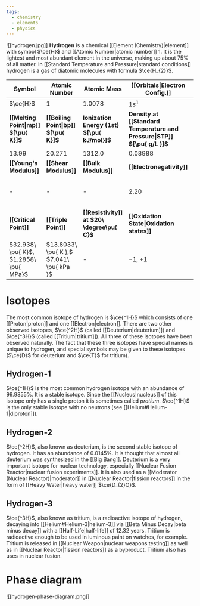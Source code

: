 ```yaml
---
tags:
  - chemistry
  - elements
  - physics
---
```

![[hydrogen.jpg]]
**Hydrogen** is a chemical [[Element (Chemistry)|element]] with symbol $\ce{H}$ and [[Atomic Number|atomic number]] $1$. It is the lightest and most abundant element in the universe, making up about $75\%$ of all matter. In [[Standard Temperature and Pressure|standard conditions]] hydrogen is a gas of diatomic molecules with formula $\ce{H_{2}}$.

| **Symbol**                             | **Atomic Number**                        | **Atomic Mass**                              | **[[Orbitals\|Electron Config.]]**                                       | **Phase**                                                         |
| -------------------------------------- | ---------------------------------------- | -------------------------------------------- | ------------------------------------------------------------------------ | ----------------------------------------------------------------- |
| $\ce{H}$                               | $1$                                      | $1.0078$                                     | $1s^1$                                                                   | gas                                                               |
| **[[Melting Point\|mp]] $[\pu{ K}]$**  | **[[Boiling Point\|bp]] $[\pu{ K}]$**    | **Ionization Energy (1st) $[\pu{ kJ/mol}]$** | **Density at [[Standard Temperature and Pressure\|STP]] $[\pu{ g/L }]$** | **Atomic Radius**                                                 |
| $13.99$                                | $20.271$                                 | $1312.0$                                     | $0.08988$                                                                | $53\ \pu{ pm }$                                                   |
| **[[Young's Modulus]]**                | **[[Shear Modulus]]**                    | **[[Bulk Modulus]]**                         | **[[Electronegativity]]**                                                | **Main [[Isotope\|isotopes]]**                                    |
| -                                      | -                                        | -                                            | $2.20$                                                                   | $\ce{^1H}:99.9855\%$ $\ce{^2H}:0.0145\%$ $\ce{^3H}: \text{trace}$ |
| **[[Critical Point]]**                 | **[[Triple Point]]**                     | **[[Resistivity]] at $20\ \degree\pu{ C}$**  | **[[Oxidation State\|Oxidation states]]**                                | **[[Electron Affinity]]**                                         |
| $32.938\ \pu{ K}$, $1.2858\ \pu{ MPa}$ | $13.8033\ \pu{ K },$ $7.041\ \pu{ kPa }$ | -                                            | $-1$, $+1$                                                               | $72.769\ \pu{ kJ/mol }$                                           |

# Isotopes
The most common isotope of hydrogen is $\ce{^1H}$ which consists of one [[Proton|proton]] and one [[Electron|electron]]. There are two other observed isotopes, $\ce{^2H}$ (called [[Deuterium|deuterium]]) and $\ce{^3H}$ (called [[Tritium|tritium]]). All three of these isotopes have been observed naturally. The fact that these three isotopes have special names is unique to hydrogen, and special symbols may be given to these isotopes ($\ce{D}$ for deuterium and $\ce{T}$ for tritium).
## Hydrogen-1
$\ce{^1H}$ is the most common hydrogen isotope with an abundance of $99.9855\%$. It is a stable isotope. Since the [[Nucleus|nucleus]] of this isotope only has a single proton it is sometimes called *protium*. $\ce{^1H}$ is the only stable isotope with no neutrons (see [[Helium#Helium-1|diproton]]). 
## Hydrogen-2
$\ce{^2H}$, also known as deuterium, is the second stable isotope of hydrogen. It has an abundance of $0.0145\%$. It is thought that almost all deuterium was synthesized in the [[Big Bang]]. Deuterium is a very important isotope for nuclear technology, especially [[Nuclear Fusion Reactor|nuclear fusion experiments]]. It is also used as a [[Moderator (Nuclear Reactor)|moderator]] in [[Nuclear Reactor|fission reactors]] in the form of [[Heavy Water|heavy water]] $\ce{D_{2}O}$. 
## Hydrogen-3
$\ce{^3H}$, also known as tritium, is a radioactive isotope of hydrogen, decaying into [[Helium#Helium-3|helium-3]] via [[Beta Minus Decay|beta minus decay]] with a [[Half-Life|half-life]] of $12.32$ years. Tritium is radioactive enough to be used in luminous paint on watches, for example. Tritium is released in [[Nuclear Weapon|nuclear weapons testing]] as well as in [[Nuclear Reactor|fission reactors]] as a byproduct. Tritium also has uses in nuclear fusion.
# Phase diagram
![[hydrogen-phase-diagram.png]]